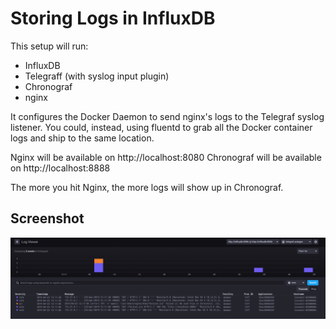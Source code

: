 # Storing Logs in InfluxDB

This setup will run:

- InfluxDB
- Telegraff (with syslog input plugin)
- Chronograf
- nginx

It configures the Docker Daemon to send nginx's logs to the Telegraf syslog listener. You could, instead, using fluentd to grab all the Docker container logs and ship to the same location.

Nginx will be available on http://localhost:8080
Chronograf will be available on http://localhost:8888

The more you hit Nginx, the more logs will show up in Chronograf.

## Screenshot

![Screenshot of Chronograf Log Viewer](./screenshot.png "Screenshot of Chronograf Log Viewer")
